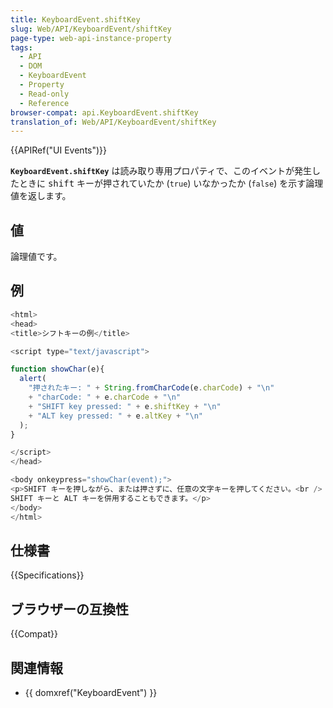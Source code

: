 ```yaml
---
title: KeyboardEvent.shiftKey
slug: Web/API/KeyboardEvent/shiftKey
page-type: web-api-instance-property
tags:
  - API
  - DOM
  - KeyboardEvent
  - Property
  - Read-only
  - Reference
browser-compat: api.KeyboardEvent.shiftKey
translation_of: Web/API/KeyboardEvent/shiftKey
---
```

{{APIRef("UI Events")}}

**`KeyboardEvent.shiftKey`** は読み取り専用プロパティで、このイベントが発生したときに <kbd>shift</kbd> キーが押されていたか (`true`) いなかったか (`false`) を示す論理値を返します。

## 値

論理値です。

## 例

```js
<html>
<head>
<title>シフトキーの例</title>

<script type="text/javascript">

function showChar(e){
  alert(
    "押されたキー: " + String.fromCharCode(e.charCode) + "\n"
    + "charCode: " + e.charCode + "\n"
    + "SHIFT key pressed: " + e.shiftKey + "\n"
    + "ALT key pressed: " + e.altKey + "\n"
  );
}

</script>
</head>

<body onkeypress="showChar(event);">
<p>SHIFT キーを押しながら、または押さずに、任意の文字キーを押してください。<br />
SHIFT キーと ALT キーを併用することもできます。</p>
</body>
</html>
```

## 仕様書

{{Specifications}}

## ブラウザーの互換性

{{Compat}}

## 関連情報

- {{ domxref("KeyboardEvent") }}
